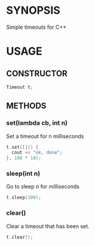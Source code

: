 # SYNOPSIS
Simple timeouts for C++

# USAGE

## CONSTRUCTOR
```cpp
Timeout t;
```

## METHODS

### set(lambda cb, int n)
Set a timeout for n milliseconds

```cpp
t.set([]() {
  cout << "ok, done";
}, 100 * 10);
```

### sleep(int n)
Go to sleep n for milliseconds

```cpp
t.sleep(100);
```

### clear()
Clear a timeout that has been set.

```cpp
t.clear();
```


